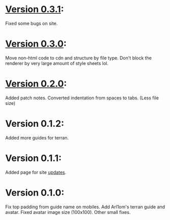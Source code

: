 # [Version 0.3.1](https://github.com/MadProbe/zerg-wars-guide/commit/738b7e144e26bad95ae526f725d33a1825203a63):
Fixed some bugs on site.

# [Version 0.3.0](https://github.com/MadProbe/zerg-wars-guide/commit/6162be2393cfb3001bf205ba1b3b8c24ccfd91a5):
Move non-html code to cdn and structure by file type.
Don't block the renderer by very large amount of style sheets lol.

# [Version 0.2.0](https://github.com/MadProbe/zerg-wars-guide/commit/d9b631de7fa9175adb4aced6b4b682fd6b4fcfff):
Added patch notes.
Converted indentation from spaces to tabs. (Less file size)

# Version 0.1.2:
Added more guides for terran.

# Version 0.1.1:
Added page for site [updates](https://madprobe.github.io/zerg-wars-guide/site-updates.html).

# Version 0.1.0:
Fix top padding from guide name on mobiles.
Add Arl1om's terran guide and avatar.
Fixed avatar image size (100x100).
Other small fixes.
